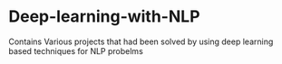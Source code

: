 # Deep-learning-with-NLP
Contains Various projects that had been solved by using deep learning based techniques for NLP probelms
